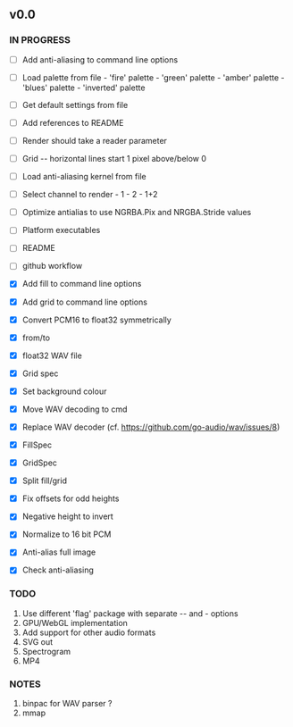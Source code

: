 ## v0.0

### IN PROGRESS

- [ ] Add anti-aliasing to command line options
- [ ] Load palette from file
      - 'fire' palette
      - 'green' palette
      - 'amber' palette
      - 'blues' palette
      - 'inverted' palette
      
- [ ] Get default settings from file
- [ ] Add references to README

- [ ] Render should take a reader parameter
- [ ] Grid
      -- horizontal lines start 1 pixel above/below 0
- [ ] Load anti-aliasing kernel from file
- [ ] Select channel to render
      - 1
      - 2
      - 1+2
- [ ] Optimize antialias to use NGRBA.Pix and NRGBA.Stride values
- [ ] Platform executables
- [ ] README
- [ ] github workflow

- [x] Add fill to command line options
- [x] Add grid to command line options
- [x] Convert PCM16 to float32 symmetrically
- [x] from/to
- [x] float32 WAV file
- [x] Grid spec
- [x] Set background colour
- [x] Move WAV decoding to cmd
- [x] Replace WAV decoder (cf. https://github.com/go-audio/wav/issues/8)
- [x] FillSpec
- [x] GridSpec
- [x] Split fill/grid
- [x] Fix offsets for odd heights
- [x] Negative height to invert
- [x] Normalize to 16 bit PCM
- [x] Anti-alias full image
- [x] Check anti-aliasing

### TODO

1. Use different 'flag' package with separate -- and - options
2. GPU/WebGL implementation
3. Add support for other audio formats
4. SVG out
5. Spectrogram
6. MP4

### NOTES

1. binpac for WAV parser ?
2. mmap
